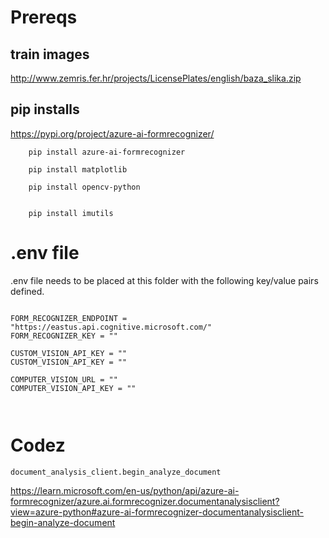 


# Prereqs

## train images

http://www.zemris.fer.hr/projects/LicensePlates/english/baza_slika.zip


## pip installs

https://pypi.org/project/azure-ai-formrecognizer/


```
    pip install azure-ai-formrecognizer

    pip install matplotlib

    pip install opencv-python


    pip install imutils

```

# .env file

.env file needs to be placed at this folder with the following key/value pairs defined. 

```

FORM_RECOGNIZER_ENDPOINT = "https://eastus.api.cognitive.microsoft.com/"
FORM_RECOGNIZER_KEY = ""

CUSTOM_VISION_API_KEY = ""
CUSTOM_VISION_API_KEY = ""

COMPUTER_VISION_URL = ""
COMPUTER_VISION_API_KEY = ""

 
```



# Codez

```
document_analysis_client.begin_analyze_document

```

https://learn.microsoft.com/en-us/python/api/azure-ai-formrecognizer/azure.ai.formrecognizer.documentanalysisclient?view=azure-python#azure-ai-formrecognizer-documentanalysisclient-begin-analyze-document

```

```

